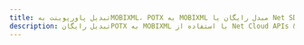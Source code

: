 ---title: تبدیل پاورپوینت بهMOBIXML، POTX به MOBIXML مبدل رایگان یا Net SDKdescription: تبدیل رایگانPOTX به MOBIXML با استفاده از Net Cloud APIs & SDK. همچنین اسناد Microsoft PowerPoint را در Cloud ایجاد، ویرایش و رندر کنید.---